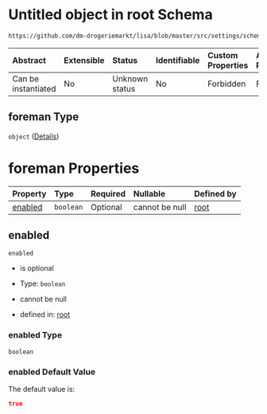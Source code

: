 # Untitled object in root Schema

```txt
https://github.com/dm-drogeriemarkt/lisa/blob/master/src/settings/schema.json#/properties/auth/properties/foreman
```



| Abstract            | Extensible | Status         | Identifiable | Custom Properties | Additional Properties | Access Restrictions | Defined In                                                                               |
| :------------------ | :--------- | :------------- | :----------- | :---------------- | :-------------------- | :------------------ | :--------------------------------------------------------------------------------------- |
| Can be instantiated | No         | Unknown status | No           | Forbidden         | Forbidden             | none                | [settings.schema.json\*](../../src/settings/settings.schema.json "open original schema") |

## foreman Type

`object` ([Details](settings-properties-rootauth-properties-foreman.md))

# foreman Properties

| Property            | Type      | Required | Nullable       | Defined by                                                                                                                                                                                                           |
| :------------------ | :-------- | :------- | :------------- | :------------------------------------------------------------------------------------------------------------------------------------------------------------------------------------------------------------------- |
| [enabled](#enabled) | `boolean` | Optional | cannot be null | [root](settings-properties-rootauth-properties-foreman-properties-enabled.md "https://github.com/dm-drogeriemarkt/lisa/blob/master/src/settings/schema.json#/properties/auth/properties/foreman/properties/enabled") |

## enabled



`enabled`

*   is optional

*   Type: `boolean`

*   cannot be null

*   defined in: [root](settings-properties-rootauth-properties-foreman-properties-enabled.md "https://github.com/dm-drogeriemarkt/lisa/blob/master/src/settings/schema.json#/properties/auth/properties/foreman/properties/enabled")

### enabled Type

`boolean`

### enabled Default Value

The default value is:

```json
true
```

